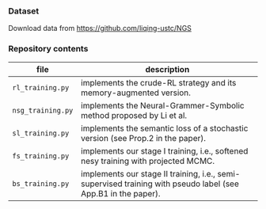 ### Dataset
Download data from https://github.com/liqing-ustc/NGS

### Repository contents

| file           | description                                                  |
| -------------- | ------------------------------------------------------------ |
| `rl_training.py` | implements the crude-RL strategy and its memory-augmented version. |
| `nsg_training.py` | implements the Neural-Grammer-Symbolic method proposed by Li et al.|
| `sl_training.py` | implements the semantic loss of a stochastic version (see Prop.2 in the paper). |
| `fs_training.py` | implements our stage I training, i.e., softened nesy training with projected MCMC. |
| `bs_training.py` | implements our stage II training, i.e., semi-supervised training with pseudo label (see App.B1 in the paper). |


